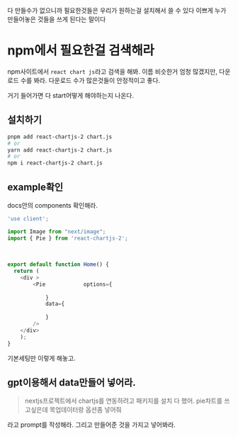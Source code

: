 다 만들수가 없으니까 필요한것들은 우리가 원하는걸 설치해서 쓸 수 있다
이쁘게 누가 만들어놓은 것들을 쓰게 된다는 말이다

# npm에서 필요한걸 검색해라

npm사이트에서 
`react chart js`라고 검색을 해봐.
이름 비슷한거 엄청 많겠지만, 다운로드 수를 봐라.
다운로드 수가 많은것들이 안정적이고 좋다.

거기 들어가면 다 start어떻게 해야하는지 나온다.


## 설치하기

```sh
pnpm add react-chartjs-2 chart.js
# or
yarn add react-chartjs-2 chart.js
# or
npm i react-chartjs-2 chart.js
```



## example확인

docs안의 components 확인해라.

```js
'use client';

import Image from "next/image";  
import { Pie } from 'react-chartjs-2';  
  
  
  
export default function Home() {  
  return (  
    <div >  
        <Pie            options={  
              
            }  
            data={  
              
            }  
        />  
    </div>  
    );  
}
```

기본세팅만 이렇게 해놓고.



## gpt이용해서 data만들어 넣어라.

> nextjs프로젝트에서 chartjs를 연동하려고 패키지를 설치 다 했어. pie차트를 쓰고싶은데 목업데이터랑 옵션좀 넣어줘

라고 prompt를 작성해라. 
그리고 만들어준 것을 가지고 넣어봐라.
